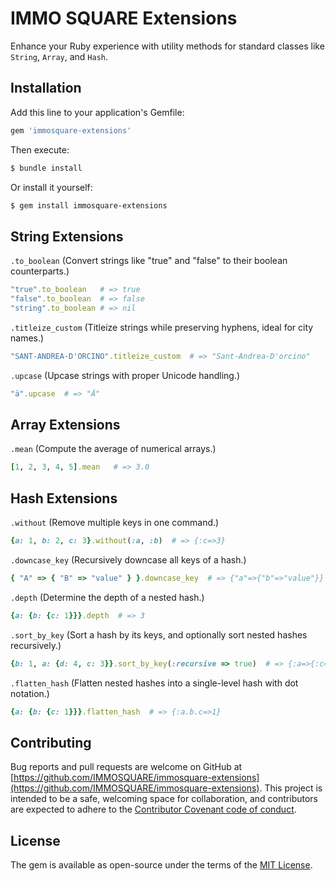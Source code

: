 # IMMO SQUARE Extensions

Enhance your Ruby experience with utility methods for standard classes like `String`, `Array`, and `Hash`.

## Installation

Add this line to your application's Gemfile:

```ruby
gem 'immosquare-extensions'
```

Then execute:

```bash
$ bundle install
```

Or install it yourself:

```bash
$ gem install immosquare-extensions
```

## String Extensions

`.to_boolean` (Convert strings like "true" and "false" to their boolean counterparts.)

```ruby
"true".to_boolean   # => true
"false".to_boolean  # => false
"string".to_boolean # => nil
```

`.titleize_custom` (Titleize strings while preserving hyphens, ideal for city names.)

```ruby
"SANT-ANDREA-D'ORCINO".titleize_custom  # => "Sant-Andrea-D'orcino"
```

`.upcase` (Upcase strings with proper Unicode handling.)

```ruby
"ä".upcase  # => "Ä"
```

## Array Extensions

`.mean` (Compute the average of numerical arrays.)

```ruby
[1, 2, 3, 4, 5].mean   # => 3.0
```

## Hash Extensions

`.without` (Remove multiple keys in one command.)

```ruby
{a: 1, b: 2, c: 3}.without(:a, :b)  # => {:c=>3}
```

`.downcase_key` (Recursively downcase all keys of a hash.)

```ruby
{ "A" => { "B" => "value" } }.downcase_key  # => {"a"=>{"b"=>"value"}}
```

`.depth` (Determine the depth of a nested hash.)

```ruby
{a: {b: {c: 1}}}.depth  # => 3
```

`.sort_by_key` (Sort a hash by its keys, and optionally sort nested hashes recursively.)

```ruby
{b: 1, a: {d: 4, c: 3}}.sort_by_key(:recursive => true)  # => {:a=>{:c=>3, :d=>4}, :b=>1}
```

`.flatten_hash` (Flatten nested hashes into a single-level hash with dot notation.)

```ruby
{a: {b: {c: 1}}}.flatten_hash  # => {:a.b.c=>1}
```

## Contributing

Bug reports and pull requests are welcome on GitHub at [https://github.com/IMMOSQUARE/immosquare-extensions](https://github.com/IMMOSQUARE/immosquare-extensions). This project is intended to be a safe, welcoming space for collaboration, and contributors are expected to adhere to the [Contributor Covenant code of conduct](https://www.contributor-covenant.org/version/2/0/code_of_conduct/).

## License

The gem is available as open-source under the terms of the [MIT License](https://opensource.org/licenses/MIT).
